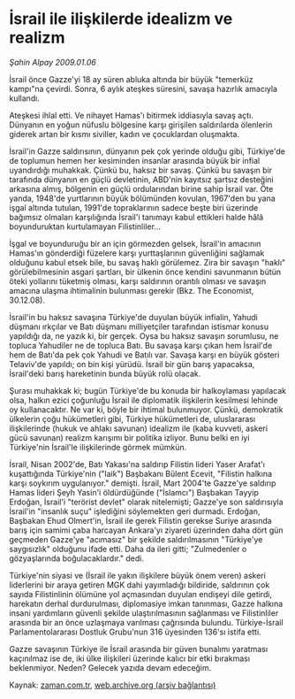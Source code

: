# İsrail ile ilişkilerde idealizm ve realizm

*Şahin Alpay 2009.01.06*

<tr><td class="metin" colspan="2" style="padding-top: 20px; padding-left: 5px; padding-right: 10px;">İsrail önce Gazze'yi 18 ay süren abluka altında bir büyük "temerküz kampı"na çevirdi. Sonra, 6 aylık ateşkes süresini, savaşa hazırlık amacıyla kullandı.</td></tr><tr><td class="metin" colspan="2" style="padding-top: 20px; padding-left: 5px; padding-right: 10px;"><p>Ateşkesi ihlal etti. Ve nihayet Hamas'ı bitirmek iddiasıyla savaş açtı. Dünyanın en yoğun nüfuslu bölgesine karşı girişilen saldırılarda ölenlerin giderek artan bir kısmı siviller, kadın ve çocuklardan oluşmakta. 
<p>İsrail'in Gazze saldırısının, dünyanın pek çok yerinde olduğu gibi, Türkiye'de de toplumun hemen her kesiminden insanlar arasında büyük bir infial uyandırdığı muhakkak. Çünkü bu, haksız bir savaş. Çünkü bu savaşın bir tarafında dünyanın en güçlü devletinin, ABD'nin kayıtsız şartsız desteğini arkasına almış, bölgenin en güçlü ordularından birine sahip İsrail var. Öte yanda, 1948'de yurtlarının büyük bölümünden kovulan, 1967'den bu yana işgal altında tutulan, 1991'de topraklarının sadece beşte biri üzerinde bağımsız olmaları karşılığında İsrail'i tanımayı kabul ettikleri halde hâlâ boyunduruktan kurtulamayan Filistinliler...
<p>İşgal ve boyunduruğu bir an için görmezden gelsek, İsrail'in amacının Hamas'ın gönderdiği füzelere karşı yurttaşlarının güvenliğini sağlamak olduğunu kabul etsek bile, bu savaş haklı görülemez. Zira bir savaşın "haklı" görülebilmesinin asgari şartları, bir ülkenin önce kendini savunmanın bütün öteki yollarını tüketmiş olması, karşı saldırının orantılı olması ve savaşın amacına ulaşma ihtimalinin bulunması gerekir (Bkz. The Economist, 30.12.08). 
<p>İsrail'in bu haksız savaşına Türkiye'de duyulan büyük infialin, Yahudi düşmanı ırkçılar ve Batı düşmanı milliyetçiler tarafından istismar konusu yapıldığı da, ne yazık ki, bir gerçek. Oysa bu haksız savaşın sorumlusu, ne topluca Yahudiler ne de topluca Batı. Bu savaşa karşı çıkan hem İsrail'de hem de Batı'da pek çok Yahudi ve Batılı var. Savaşa karşı en büyük gösteri Telaviv'de yapıldı; on bin kişi yürüdü. İsrail bir gün barış yapacaksa, İsrail'deki barış hareketinin bunda büyük rolü olacak.
<p>Şurası muhakkak ki; bugün Türkiye'de bu konuda bir halkoylaması yapılacak olsa, halkın ezici çoğunluğu İsrail ile diplomatik ilişkilerin kesilmesi lehinde oy kullanacaktır. Ne var ki, böyle bir ihtimal bulunmuyor. Çünkü, demokratik ülkelerin çoğu hükümetleri gibi, Türkiye hükümetleri de, uluslararası ilişkilerinde (hukuk ve ahlakı savunan) idealizm ile (kaba kuvveti, askeri gücü savunan) realizm karışımı bir politika izliyor. Bunu belki en iyi Türkiye'nin İsrail'le ilişkilerinde görmek mümkün.
<p>İsrail, Nisan 2002'de, Batı Yakası'na saldırıp Filistin lideri Yaser Arafat'ı kuşattığında Türkiye'nin ("laik") Başbakanı Bülent Ecevit, "Filistin halkına karşı soykırım uygulanıyor." demişti. İsrail, Mart 2004'te Gazze'ye saldırıp Hamas lideri Şeyh Yasin'i öldürdüğünde ("İslamcı") Başbakan Tayyip Erdoğan, İsrail'i "terörist devlet" olarak nitelemişti; Gazze'ye son saldırısıyla İsrail'in "insanlık suçu" işlediğini söylemekten geri durmadı. Erdoğan, Başbakan Ehud Olmert'in, İsrail ile gerek Filistin gerekse Suriye arasında barış için samimi çaba harcayan Ankara'yı ziyareti üzerinden daha dört gün geçmeden Gazze'ye "acımasız" bir şekilde saldırılmasının "Türkiye'ye saygısızlık" olduğunu ifade etti. Daha da ileri gitti; "Zulmedenler o gözyaşlarında boğulacaklardır." dedi.
<p>Türkiye'nin siyasi ve (İsrail ile yakın ilişkilere büyük önem veren) askeri liderlerini bir araya getiren MGK dahi yayımladığı bildiride, saldırının çok sayıda Filistinlinin ölümüne yol açmasından duyulan endişeyi dile getirdi, harekatın derhal durdurulması, diplomasiye imkan tanınması, Gazze halkına insani yardımların güvenli şekilde ulaştırılmasının sağlanması ve Filistinliler arasında bir an önce uzlaşmaya varılması çağrısında bulundu. Türkiye-İsrail Parlamentolararası Dostluk Grubu'nun 316 üyesinden 136'sı istifa etti.
<p>Gazze savaşının Türkiye ile İsrail arasında bir güven bunalımı yaratması kaçınılmaz ise de, iki ülke ilişkileri üzerinde kalıcı bir etki bırakması beklenmiyor. Neden? Gelecek yazıda devam edeceğim.<br/></p></p></p></p></p></p></p></p></td></tr>

Kaynak: [zaman.com.tr](http://zaman.com.tr/yazar.do?yazino=792177), [web.archive.org (arşiv bağlantısı)](http://web.archive.org/web/20090120193642/http://zaman.com.tr:80/yazar.do?yazino=792177)
